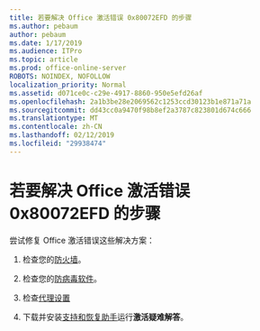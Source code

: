 ```yaml
---
title: 若要解决 Office 激活错误 0x80072EFD 的步骤
ms.author: pebaum
author: pebaum
ms.date: 1/17/2019
ms.audience: ITPro
ms.topic: article
ms.prod: office-online-server
ROBOTS: NOINDEX, NOFOLLOW
localization_priority: Normal
ms.assetid: d071ce0c-c29e-4917-8860-950e5efd26af
ms.openlocfilehash: 2a1b3be28e2069562c1253ccd30123b1e871a71a
ms.sourcegitcommit: dd43cc0a9470f98b8ef2a3787c823801d674c666
ms.translationtype: MT
ms.contentlocale: zh-CN
ms.lasthandoff: 02/12/2019
ms.locfileid: "29938474"
---
```

# <a name="steps-to-resolve-office-activation-error-0x80072efd"></a>若要解决 Office 激活错误 0x80072EFD 的步骤


尝试修复 Office 激活错误这些解决方案：
  
1. 检查您的[防火墙](https://support.office.com/article/0d23d3c0-c19c-4b2f-9845-5344fedc4380#BKMK_CheckFirewall)。
    
2. 检查您的[防病毒软件](https://support.office.com/article/0d23d3c0-c19c-4b2f-9845-5344fedc4380#BKMK_CheckAV)。
    
3. 检查[代理设置](https://support.office.com/article/0d23d3c0-c19c-4b2f-9845-5344fedc4380#BKMK_CheckProxy)
    
4. 下载并安装[支持和恢复助手](https://aka.ms/SARA-OfficeActivation-Alchemy)运行**激活疑难解答**。
    

